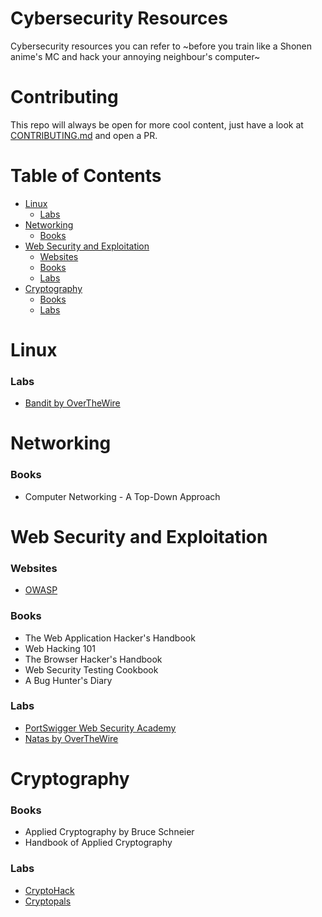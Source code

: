 # Cybersecurity Resources

Cybersecurity resources you can refer to ~before you train like a Shonen anime's MC and hack your annoying neighbour's computer~

# Contributing

This repo will always be open for more cool content, just have a look at [CONTRIBUTING.md](CONTRIBUTING.md) and open a PR.

# Table of Contents

- [Linux](#linux)
	- [Labs](#linux-labs)
- [Networking](#net)
	- [Books](#net-books)
- [Web Security and Exploitation](#web)
	- [Websites](#web-sites)
	- [Books](#web-books)
	- [Labs](#web-labs)
- [Cryptography](#crypto)
	- [Books](#crypto-books)
	- [Labs](#crypto-labs)

<a name="linux"></a>
# Linux

<a name="linux-labs"></a>
### Labs

- [Bandit by OverTheWire](https://overthewire.org/wargames/bandit/)

<a name="net"></a>
# Networking

<a name="net-books"></a>
### Books

- Computer Networking - A Top-Down Approach

<a name="web"></a>
# Web Security and Exploitation

<a name="web-sites"></a>
### Websites

- [OWASP](https://owasp.org/)

<a name="web-books"></a>
### Books

- The Web Application Hacker's Handbook
- Web Hacking 101
- The Browser Hacker's Handbook
- Web Security Testing Cookbook
- A Bug Hunter's Diary

<a name="web-labs"></a>
### Labs

- [PortSwigger Web Security Academy](https://portswigger.net/web-security)
- [Natas by OverTheWire](http://overthewire.org/wargames/natas/)

<a name="crypto"></a>
# Cryptography

<a name="crypto-books"></a>
### Books

- Applied Cryptography by Bruce Schneier
- Handbook of Applied Cryptography

<a name="crypto-labs"></a>
### Labs

- [CryptoHack](https://cryptohack.org/)
- [Cryptopals](https://cryptopals.com/)
